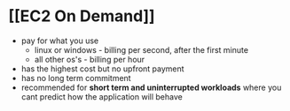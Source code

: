 # [[EC2 On Demand]]

- pay for what you use
	- linux or windows - billing per second, after the first minute
	- all other os's - billing per hour
- has the highest cost but no upfront payment
- has no long term commitment
- recommended for **short term and uninterrupted workloads** where you cant predict how the application will behave